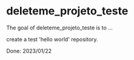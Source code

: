 
# deleteme_projeto_teste

<!-- badges: start -->
<!-- badges: end -->

The goal of deleteme_projeto_teste is to ...

create a test 'hello world' repository.

Done: 2023/01/22

